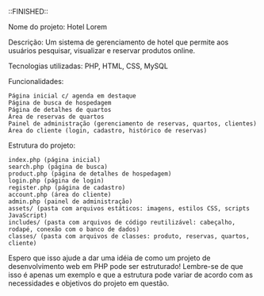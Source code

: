 ::FINISHED::

Nome do projeto: Hotel Lorem

Descrição: Um sistema de gerenciamento de hotel que permite aos usuários pesquisar, visualizar e reservar produtos online.

Tecnologias utilizadas: PHP, HTML, CSS, MySQL

Funcionalidades:

    Página inicial c/ agenda em destaque
    Página de busca de hospedagem
    Página de detalhes de quartos
    Área de reservas de quartos
    Painel de administração (gerenciamento de reservas, quartos, clientes)
    Área do cliente (login, cadastro, histórico de reservas)

Estrutura do projeto:

    index.php (página inicial)
    search.php (página de busca)
    product.php (página de detalhes de hospedagem)
    login.php (página de login)
    register.php (página de cadastro)
    account.php (área do cliente)
    admin.php (painel de administração)
    assets/ (pasta com arquivos estáticos: imagens, estilos CSS, scripts JavaScript)
    includes/ (pasta com arquivos de código reutilizável: cabeçalho, rodapé, conexão com o banco de dados)
    classes/ (pasta com arquivos de classes: produto, reservas, quartos, cliente)

Espero que isso ajude a dar uma idéia de como um projeto de desenvolvimento web em PHP pode ser estruturado! Lembre-se de que isso é apenas um exemplo e que a estrutura pode variar de acordo com as necessidades e objetivos do projeto em questão.
